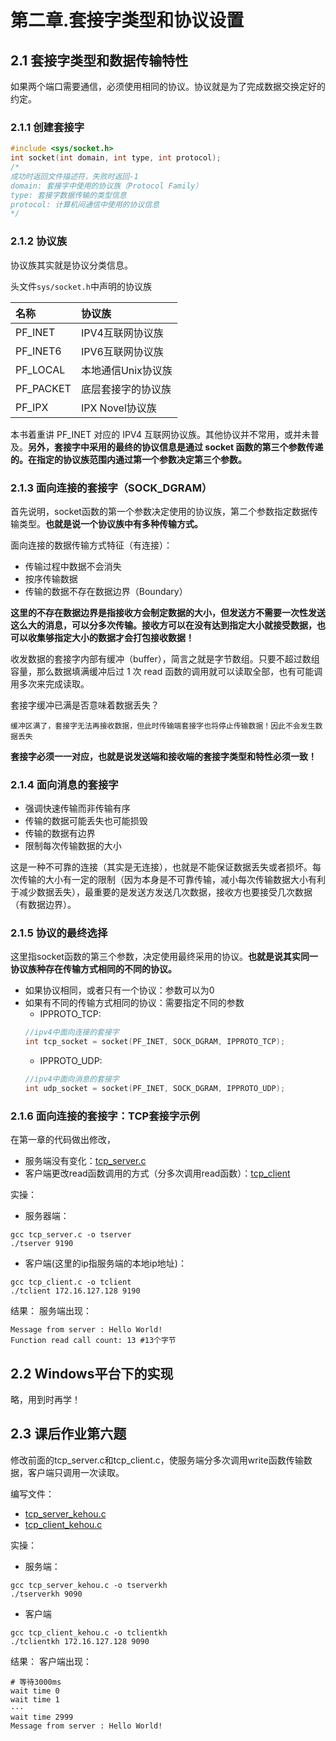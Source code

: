# 第二章.套接字类型和协议设置

## 2.1 套接字类型和数据传输特性

如果两个端口需要通信，必须使用相同的协议。协议就是为了完成数据交换定好的约定。

### 2.1.1 创建套接字

```c
#include <sys/socket.h>
int socket(int domain, int type, int protocol);
/*
成功时返回文件描述符，失败时返回-1
domain: 套接字中使用的协议族（Protocol Family）
type: 套接字数据传输的类型信息
protocol: 计算机间通信中使用的协议信息
*/
```

### 2.1.2 协议族

协议族其实就是协议分类信息。

头文件`sys/socket.h`中声明的协议族

|名称	|协议族|
|:--|:--|
|PF_INET|	IPV4互联网协议族|
|PF_INET6|	IPV6互联网协议族|
|PF_LOCAL|	本地通信Unix协议族|
|PF_PACKET|	底层套接字的协议族|
|PF_IPX|	IPX Novel协议族|

本书着重讲 PF_INET 对应的 IPV4 互联网协议族。其他协议并不常用，或并未普及。**另外，套接字中采用的最终的协议信息是通过 socket 函数的第三个参数传递的。在指定的协议族范围内通过第一个参数决定第三个参数。**

### 2.1.3 面向连接的套接字（SOCK_DGRAM）

首先说明，socket函数的第一个参数决定使用的协议族，第二个参数指定数据传输类型。**也就是说一个协议族中有多种传输方式。**

面向连接的数据传输方式特征（有连接）：
* 传输过程中数据不会消失
* 按序传输数据
* 传输的数据不存在数据边界（Boundary）

**这里的不存在数据边界是指接收方会制定数据的大小，但发送方不需要一次性发送这么大的消息，可以分多次传输。接收方可以在没有达到指定大小就接受数据，也可以收集够指定大小的数据才会打包接收数据！**

收发数据的套接字内部有缓冲（buffer），简言之就是字节数组。只要不超过数组容量，那么数据填满缓冲后过 1 次 read 函数的调用就可以读取全部，也有可能调用多次来完成读取。

套接字缓冲已满是否意味着数据丢失？
```
缓冲区满了，套接字无法再接收数据，但此时传输端套接字也将停止传输数据！因此不会发生数据丢失
```

**套接字必须一一对应，也就是说发送端和接收端的套接字类型和特性必须一致！**

### 2.1.4 面向消息的套接字

* 强调快速传输而非传输有序
* 传输的数据可能丢失也可能损毁
* 传输的数据有边界
* 限制每次传输数据的大小

这是一种不可靠的连接（其实是无连接），也就是不能保证数据丢失或者损坏。每次传输的大小有一定的限制（因为本身是不可靠传输，减小每次传输数据大小有利于减少数据丢失），最重要的是发送方发送几次数据，接收方也要接受几次数据（有数据边界）。

### 2.1.5 协议的最终选择

这里指socket函数的第三个参数，决定使用最终采用的协议。**也就是说其实同一协议族种存在传输方式相同的不同的协议。**

* 如果协议相同，或者只有一个协议：参数可以为0
* 如果有不同的传输方式相同的协议：需要指定不同的参数
    * IPPROTO_TCP:
    ```c
    //ipv4中面向连接的套接字
    int tcp_socket = socket(PF_INET, SOCK_DGRAM, IPPROTO_TCP);
    ```
    * IPPROTO_UDP:
    ```c
    //ipv4中面向消息的套接字
    int udp_socket = socket(PF_INET, SOCK_DGRAM, IPPROTO_UDP);
    ```

### 2.1.6 面向连接的套接字：TCP套接字示例

在第一章的代码做出修改，
* 服务端没有变化：[tcp_server.c](https://github.com/caixiongjiang/TCPIP/blob/master/ch02/tcp_server.c)
* 客户端更改read函数调用的方式（分多次调用read函数）：[tcp_client](https://github.com/caixiongjiang/TCPIP/blob/master/ch02/tcp_client.c)

实操：
* 服务器端：
```shell
gcc tcp_server.c -o tserver
./tserver 9190
```

* 客户端(这里的ip指服务端的本地ip地址)：
```shell
gcc tcp_client.c -o tclient
./tclient 172.16.127.128 9190
```

结果：
服务端出现：
```shell
Message from server : Hello World! 
Function read call count: 13 #13个字节
```

## 2.2 Windows平台下的实现

略，用到时再学！

## 2.3 课后作业第六题

修改前面的tcp_server.c和tcp_client.c，使服务端分多次调用write函数传输数据，客户端只调用一次读取。

编写文件：
* [tcp_server_kehou.c](https://github.com/caixiongjiang/TCPIP/blob/master/ch02/tcp_server_kehou.c)
* [tcp_client_kehou.c](https://github.com/caixiongjiang/TCPIP/blob/master/ch02/tcp_client_kehou.c)

实操：
* 服务端：
```shell
gcc tcp_server_kehou.c -o tserverkh
./tserverkh 9090
```

* 客户端
```shell
gcc tcp_client_kehou.c -o tclientkh
./tclientkh 172.16.127.128 9090
```

结果：
客户端出现：
```
# 等待3000ms
wait time 0
wait time 1
···
wait time 2999
Message from server : Hello World!
```